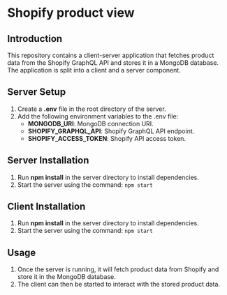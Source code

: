 # Shopify product view

## Introduction

This repository contains a client-server application that fetches product data from the Shopify GraphQL API and stores it in a MongoDB database. The application is split into a client and a server component.

## Server Setup

1. Create a **.env** file in the root directory of the server.
2. Add the following environment variables to the .env file:
    - **MONGODB_URI**: MongoDB connection URI.
    - **SHOPIFY_GRAPHQL_API**: Shopify GraphQL API endpoint.
    - **SHOPIFY_ACCESS_TOKEN**: Shopify API access token.

## Server Installation
1. Run **npm install** in the server directory to install dependencies.
2. Start the server using the command:
`npm start`

## Client Installation
1. Run **npm install** in the server directory to install dependencies.
2. Start the server using the command:
`npm start`

## Usage

1. Once the server is running, it will fetch product data from Shopify and store it in the MongoDB database.
2. The client can then be started to interact with the stored product data.

